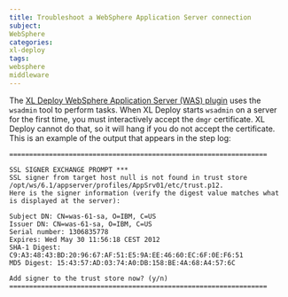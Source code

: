 ```yaml
---
title: Troubleshoot a WebSphere Application Server connection
subject:
WebSphere
categories:
xl-deploy
tags:
websphere
middleware
---
```


The [XL Deploy WebSphere Application Server (WAS) plugin](/xl-deploy/concept/websphere-application-server-plugin.html) uses the `wsadmin` tool to perform tasks. When XL Deploy starts `wsadmin` on a server for the first time, you must interactively accept the `dmgr` certificate. XL Deploy cannot do that, so it will hang if you do not accept the certificate. This is an example of the output that appears in the step log:

    =================================================================

    SSL SIGNER EXCHANGE PROMPT ***
    SSL signer from target host null is not found in trust store /opt/ws/6.1/appserver/profiles/AppSrv01/etc/trust.p12.
    Here is the signer information (verify the digest value matches what is displayed at the server):

    Subject DN: CN=was-61-sa, O=IBM, C=US
    Issuer DN: CN=was-61-sa, O=IBM, C=US
    Serial number: 1306835778
    Expires: Wed May 30 11:56:18 CEST 2012
    SHA-1 Digest: C9:A3:48:43:BD:20:96:67:AF:51:E5:9A:EE:46:60:EC:6F:0E:F6:51
    MD5 Digest: 15:43:57:AD:03:74:A0:DB:158:BE:4A:68:A4:57:6C

    Add signer to the trust store now? (y/n) 
    =================================================================
